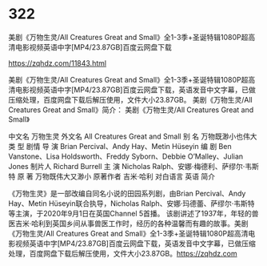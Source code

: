 # 322
美剧《万物生灵/All Creatures Great and Small》全1-3季+圣诞特辑1080P超高清电影视频英语中字[MP4/23.87GB]百度云网盘下载

https://zqhdz.com/11843.html

美剧《万物生灵/All Creatures Great and Small》全1-3季+圣诞特辑1080P超高清电影视频英语中字[MP4/23.87GB]百度云网盘下载，英语发音中文字幕，已做压缩处理，百度网盘下载后解压使用，文件大小23.87GB。
美剧《万物生灵/All Creatures Great and Small》简介：
美剧《万物生灵/All Creatures Great and Small》

中文名
万物生灵
外文名
All Creatures Great and Small
别    名
万物既渺小也伟大
类    型
剧情
导    演
Brian Percival、Andy Hay、Metin Hüseyin
编    剧
Ben Vanstone、Lisa Holdsworth、Freddy Syborn、Debbie O’Malley、Julian Jones
制片人
Richard Burrell
主    演
Nicholas Ralph、安娜·梅德利、萨缪尔·韦斯特
原    著
万物既伟大又渺小
原著作者
吉米·哈利
对白语言
英语
简介

《万物生灵》是一部改编自同名小说的田园系列剧，由Brian Percival、Andy Hay、Metin Hüseyin联合执导，Nicholas Ralph、安娜·玛德蕾、萨缪尔·韦斯特等主演，于2020年9月1日在英国Channel 5首播。
该剧讲述了1937年，年轻的兽医吉米·哈利到英国乡间从事兽医工作时，经历的各种温馨而有趣的故事。美剧《万物生灵/All Creatures Great and Small》全1-3季+圣诞特辑1080P超高清电影视频英语中字[MP4/23.87GB]百度云网盘下载，英语发音中文字幕，已做压缩处理，百度网盘下载后解压使用，文件大小23.87GB。https://zqhdz.com

